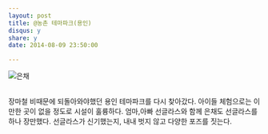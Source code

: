 ```yaml
---
layout: post
title: @농촌 테마파크(용인) 
disqus: y
share: y
date: 2014-08-09 23:50:00

---
```




![은채](http://beatshon.github.com/images/eunchae_0809.jpg "은채")


</br>
장마철 비때문에 되돌아와야했던 용인 테마파크를 다시 찾아갔다.  
아이들 체험으로는 이만한 곳이 없을 정도로 시설이 훌륭하다. 
엄마,아빠 선글라스와 함께 은채도 선글라스를 하나 장만했다.  
선글라스가 신기했는지, 내내 벗지 않고 다양한 포즈를 짓는다. 


